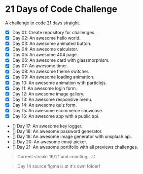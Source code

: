 # 21 Days of Code Challenge

A challenge to code 21 days straight.

- [x] Day 01: Create repository for challenges.
- [x] Day 02: An awesome hello world.
- [x] Day 03: An awesome animated button.
- [x] Day 04: An awesome calculator.
- [x] Day 05: An awesome 404 page.
- [x] Day 06: An awesome card with glassmorphism.
- [x] Day 07: An awesome timer.
- [x] Day 08: An awesome theme switcher.
- [x] Day 09: An awesome loading animation.
- [x] Day 10: An awesome animation with particlejs.
- [x] Day 11: An awesome login form.
- [x] Day 12: An awesome image gallery.
- [x] Day 13: An awesome responsive menu.
- [x] Day 14: An awesome quiz form.
- [x] Day 15: An awesome ecommerce showcase.
- [x] Day 16: An awesome app with a public api.
- [] Day 17: An awesome key logger.
- [] Day 18: An awesome password generator.
- [] Day 19: An awesome image generator with unsplaah api.
- [] Day 20: An awesome emoji picker.
- [] Day 21: An awesome portifolio with all previews challenges.

> Current streak: 16/21 and counting.. :D

> Day 14 source figma is at it's own folder!
